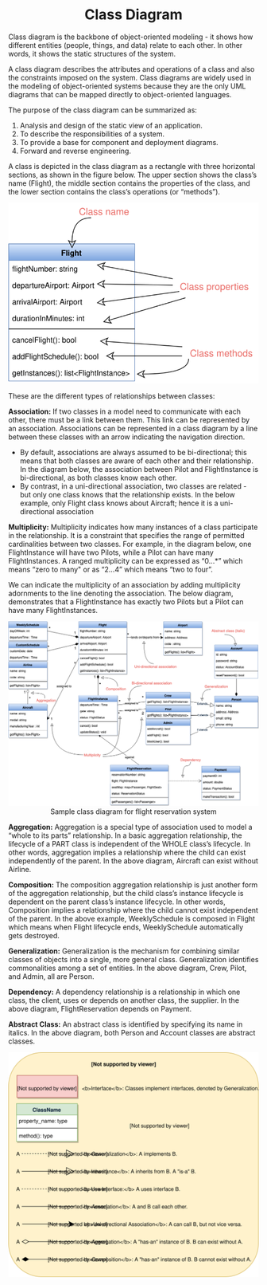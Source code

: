 <h1 align="center">Class Diagram</h1>

Class diagram is the backbone of object-oriented modeling - it shows how different entities (people, things, and data) relate to each other. In other words, it shows the static structures of the system.

A class diagram describes the attributes and operations of a class and also the constraints imposed on the system. Class diagrams are widely used in the modeling of object-oriented systems because they are the only UML diagrams that can be mapped directly to object-oriented languages.

The purpose of the class diagram can be summarized as:

1. Analysis and design of the static view of an application.
2. To describe the responsibilities of a system.
3. To provide a base for component and deployment diagrams.
4. Forward and reverse engineering.

A class is depicted in the class diagram as a rectangle with three horizontal sections, as shown in the figure below. The upper section shows the class’s name (Flight), the middle section contains the properties of the class, and the lower section contains the class’s operations (or “methods”).

<p align="center">
    <img src="media-files/class-relationship.svg" alt="Class Relationships">
</p>

These are the different types of relationships between classes:

**Association:** If two classes in a model need to communicate with each other, there must be a link between them. This link can be represented by an association. Associations can be represented in a class diagram by a line between these classes with an arrow indicating the navigation direction.

* By default, associations are always assumed to be bi-directional; this means that both classes are aware of each other and their relationship. In the diagram below, the association between Pilot and FlightInstance is bi-directional, as both classes know each other.
* By contrast, in a uni-directional association, two classes are related - but only one class knows that the relationship exists. In the below example, only Flight class knows about Aircraft; hence it is a uni-directional association

**Multiplicity:** Multiplicity indicates how many instances of a class participate in the relationship. It is a constraint that specifies the range of permitted cardinalities between two classes. For example, in the diagram below, one FlightInstance will have two Pilots, while a Pilot can have many FlightInstances. A ranged multiplicity can be expressed as “0…*” which means “zero to many" or as “2…4” which means “two to four”.

We can indicate the multiplicity of an association by adding multiplicity adornments to the line denoting the association. The below diagram, demonstrates that a FlightInstance has exactly two Pilots but a Pilot can have many FlightInstances.

<p align="center">
    <img src="media-files/class-diagram.png" alt="Class Diagram">
    <br />
    Sample class diagram for flight reservation system
</p>

**Aggregation:** Aggregation is a special type of association used to model a “whole to its parts” relationship. In a basic aggregation relationship, the lifecycle of a PART class is independent of the WHOLE class’s lifecycle. In other words, aggregation implies a relationship where the child can exist independently of the parent. In the above diagram, Aircraft can exist without Airline.

**Composition:** The composition aggregation relationship is just another form of the aggregation relationship, but the child class’s instance lifecycle is dependent on the parent class’s instance lifecycle. In other words, Composition implies a relationship where the child cannot exist independent of the parent. In the above example, WeeklySchedule is composed in Flight which means when Flight lifecycle ends, WeeklySchedule automatically gets destroyed.

**Generalization:** Generalization is the mechanism for combining similar classes of objects into a single, more general class. Generalization identifies commonalities among a set of entities. In the above diagram, Crew, Pilot, and Admin, all are Person.

**Dependency:** A dependency relationship is a relationship in which one class, the client, uses or depends on another class, the supplier. In the above diagram, FlightReservation depends on Payment.

**Abstract Class:** An abstract class is identified by specifying its name in italics. In the above diagram, both Person and Account classes are abstract classes.

<p align="center">
    <img src="media-files/uml-conversion.svg" alt="UML Conversion">
</p>